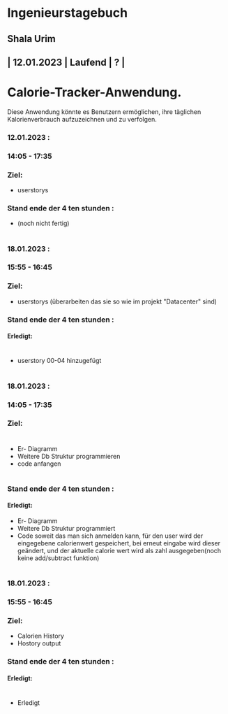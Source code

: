 # Ingenieurstagebuch
## Shala Urim
## | 12.01.2023 | Laufend | ? | 

# Calorie-Tracker-Anwendung.
Diese Anwendung könnte es Benutzern ermöglichen, ihre täglichen Kalorienverbrauch aufzuzeichnen und zu verfolgen. 
### 12.01.2023 :

### 14:05 - 17:35

### Ziel:

* userstorys


### Stand ende der 4 ten stunden :

* (noch nicht fertig)

#
#

### 18.01.2023 :

### 15:55 - 16:45

### Ziel:

* userstorys (überarbeiten das sie so wie im projekt "Datacenter" sind)


### Stand ende der 4 ten stunden :

#### Erledigt:
#
* userstory 00-04 hinzugefügt
#
#
### 18.01.2023 :

### 14:05 - 17:35

### Ziel:
#
* Er- Diagramm
* Weitere Db Struktur programmieren
* code anfangen
#
### Stand ende der 4 ten stunden :

#### Erledigt:
* Er- Diagramm 
* Weitere Db Struktur programmiert
* Code soweit das man sich anmelden kann, für den user wird der eingegebene calorienwert gespeichert, bei erneut eingabe wird dieser geändert, und der aktuelle calorie wert wird als zahl ausgegeben(noch keine add/subtract funktion)

#
#
### 18.01.2023 :

### 15:55 - 16:45

### Ziel:

* Calorien History
* Hostory output


### Stand ende der 4 ten stunden :

#### Erledigt:
#
* Erledigt
#
#